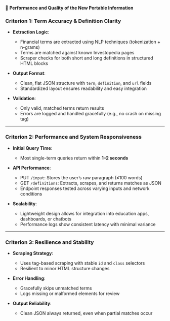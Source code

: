 🧪 **Performance and Quality of the New Portable Information**

### Criterion 1: Term Accuracy & Definition Clarity

- **Extraction Logic**:
  - Financial terms are extracted using NLP techniques (tokenization + n-grams)
  - Terms are matched against known Investopedia pages
  - Scraper checks for both short and long definitions in structured HTML blocks

- **Output Format**:
  - Clean, flat JSON structure with `term`, `definition`, and `url` fields
  - Standardized layout ensures readability and easy integration

- **Validation**:
  - Only valid, matched terms return results
  - Errors are logged and handled gracefully (e.g., no crash on missing tag)

---

### Criterion 2: Performance and System Responsiveness

- **Initial Query Time**:
  - Most single-term queries return within **1–2 seconds**

- **API Performance**:
  - PUT `/input`: Stores the user’s raw paragraph (≤100 words)
  - GET `/definitions`: Extracts, scrapes, and returns matches as JSON
  - Endpoint responses tested across varying inputs and network conditions

- **Scalability**:
  - Lightweight design allows for integration into education apps, dashboards, or chatbots
  - Performance logs show consistent latency with minimal variance

---

### Criterion 3: Resilience and Stability

- **Scraping Strategy**:
  - Uses tag-based scraping with stable `id` and `class` selectors
  - Resilient to minor HTML structure changes

- **Error Handling**:
  - Gracefully skips unmatched terms
  - Logs missing or malformed elements for review

- **Output Reliability**:
  - Clean JSON always returned, even when partial matches occur

